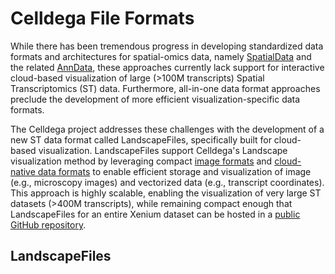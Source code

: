 # Celldega File Formats
While there has been tremendous progress in developing standardized data formats and architectures for spatial-omics data, namely [SpatialData](https://spatialdata.scverse.org/en/stable/) and the related [AnnData](https://anndata.readthedocs.io/en/stable/), these approaches currently lack support for interactive cloud-based visualization of large (>100M transcripts) Spatial Transcriptomics (ST) data. Furthermore, all-in-one data format approaches preclude the development of more efficient visualization-specific data formats.

The Celldega project addresses these challenges with the development of a new ST data format called LandscapeFiles, specifically built for cloud-based visualization. LandscapeFiles support Celldega's Landscape visualization method by leveraging compact [image formats](../technologies/index.md/#webp) and [cloud-native data formats](../technologies/index.md/#apache-parquet) to enable efficient storage and visualization of image (e.g., microscopy images) and vectorized data (e.g., transcript coordinates). This approach is highly scalable, enabling the visualization of very large ST datasets (>400M transcripts), while remaining compact enough that LandscapeFiles for an entire Xenium dataset can be hosted in a [public GitHub repository](https://github.com/broadinstitute/celldega_Xenium_Prime_Human_Skin_FFPE_outs/).


## LandscapeFiles

